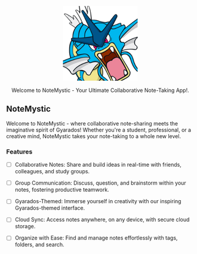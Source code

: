

<p align="center">
  <a href="" target="blank"><img src="https://github.com/GarretTomlin/NoteMystic/blob/main/docs/logo.png" width="200" alt="Nest Logo" /></a>
</p>



  <p align="center">Welcome to NoteMystic - Your Ultimate Collaborative Note-Taking App!.</p>
    <p align="center">

## NoteMystic

Welcome to NoteMystic - where collaborative note-sharing meets the imaginative spirit of Gyarados! Whether you're a student, professional, or a creative mind, NoteMystic takes your note-taking to a whole new level.





### Features
- [ ] Collaborative Notes: Share and build ideas in real-time with friends, colleagues, and study groups.

- [ ] Group Communication: Discuss, question, and brainstorm within your notes, fostering productive teamwork.

- [ ] Gyarados-Themed: Immerse yourself in creativity with our inspiring Gyarados-themed interface.

- [ ] Cloud Sync: Access notes anywhere, on any device, with secure cloud storage.

- [ ] Organize with Ease: Find and manage notes effortlessly with tags, folders, and search.